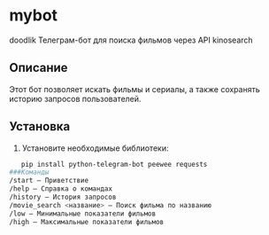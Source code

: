 # mybot
doodlik
Телеграм-бот для поиска фильмов через API kinosearch


## Описание
Этот бот позволяет искать фильмы и сериалы, а также сохранять историю запросов пользователей.

## Установка
1. Установите необходимые библиотеки:
```bash
   pip install python-telegram-bot peewee requests
###Команды
/start — Приветствие
/help — Справка о командах
/history — История запросов
/movie_search <название> — Поиск фильма по названию
/low — Минимальные показатели фильмов
/high — Максимальные показатели фильмов
